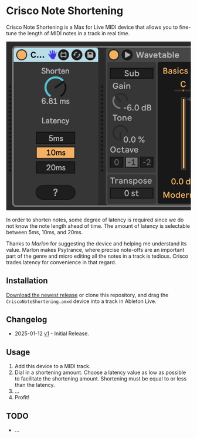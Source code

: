 # Crisco Note Shortening

Crisco Note Shortening is a Max for Live MIDI device that allows you to fine-tune the length of MIDI notes in a track in real time.

![How it Looks](images/device.png)

In order to shorten notes, some degree of latency is required since we do not know the note length ahead of time. The amount of latency is selectable between 5ms, 10ms, and 20ms.

Thanks to *Marlon* for suggesting the device and helping me understand its value. Marlon makes Psytrance, where precise note-offs are an important part of the genre and micro editing all the notes in a track is tedious. Crisco trades latency for convenience in that regard.

## Installation

[Download the newest release](https://plugins.steinkamp.us/m4l-Crisco) or clone this repository, and drag the `CriscoNoteShortening.amxd` device into a track in Ableton Live.

## Changelog

- 2025-01-12 [v1](https://github.com/zsteinkamp/m4l-Crisco/releases/download/v1/CriscoNoteShortening-v1.amxd) - Initial Release.

## Usage

1) Add this device to a MIDI track.
2) Dial in a shortening amount. Choose a latency value as low as possible to facilitate the shortening amount. Shortening must be equal to or less than the latency.
3) ...
4) Profit!

## TODO

- ...
